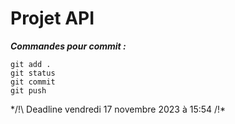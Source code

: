 # Projet API

___Commandes pour commit :___

```git
git add .
git status
git commit
git push
```

*/!\ Deadline vendredi 17 novembre 2023 à 15:54 /!\*
